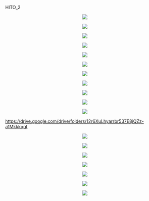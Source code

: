 HITO_2

<p align="center"> <img src=https://github.com/user-attachments/assets/3ba2a150-b065-497e-acb1-827f14ffeb24> </p>

<p align="center"> <img src=https://github.com/user-attachments/assets/5ba7dd87-4c15-43e1-9e88-5d0856332965> </p>

<p align="center"> <img src=https://github.com/user-attachments/assets/24abbd18-5cfb-4de9-8739-e1e0e289da19> </p>

<p align="center"> <img src=https://github.com/user-attachments/assets/f6bcc2d5-c0f4-41b4-97d1-ad64518235e3> </p>

<p align="center"> <img src=https://github.com/user-attachments/assets/96aca2f9-5bef-4fda-95ba-38f248463882> </p>

<p align="center"> <img src=https://github.com/user-attachments/assets/11908f04-9ffe-47c0-9c4f-fe0a71eef182> </p>

<p align="center"> <img src=https://github.com/user-attachments/assets/0cb85354-c5b8-4ac2-90ee-aa9a518b9609> </p>

<p align="center"> <img src=https://github.com/user-attachments/assets/34f16a42-6ba2-44c5-9bb6-236941eb0fcb> </p>

<p align="center"> <img src=https://github.com/user-attachments/assets/d18040d4-eec3-4cec-84dc-7270204d3ab0> </p>

<p align="center"> <img src=https://github.com/user-attachments/assets/0227112a-b84d-4761-8024-6c0e4fa40800> </p>


<p align="center"> <img src=https://github.com/user-attachments/assets/2c1552b8-4704-4ede-8343-ebb939652239> </p>


https://drive.google.com/drive/folders/12r6XuLhyarrbr537E8jQZz-a1Mkkkqqt


<p align="center"> <img src=https://github.com/user-attachments/assets/71e0c1b6-1dd5-46a6-9517-a04e38445d79> </p>


<p align="center"> <img src=https://github.com/user-attachments/assets/b86722b0-a5bd-4056-90cb-20a316f44a06> </p>

<p align="center"> <img src=https://github.com/user-attachments/assets/98fa4ea3-74fa-42eb-b49b-e358cc830a9d> </p>



<p align="center"> <img src=https://github.com/user-attachments/assets/c9fffc58-9dcc-45aa-aa70-617cf2839fa4> </p>



<p align="center"> <img src=https://github.com/user-attachments/assets/fed70e60-237f-4c93-b54c-e34a26b2bb6f> </p>

<p align="center"> <img src=https://github.com/user-attachments/assets/24bf214c-2040-4873-8472-724b0b5a2a9d> </p>

<p align="center"> <img src=https://github.com/user-attachments/assets/26e8cb1b-0f0a-4e4b-b911-5e6777a4a6f2> </p>
